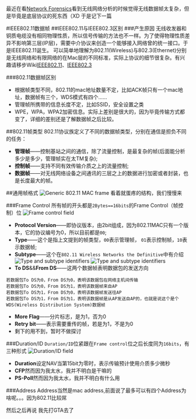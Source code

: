 最近在看[Network Forensics](http://www.amazon.cn/%E9%BB%91%E5%AE%A2%E5%A4%A7%E8%BF%BD%E8%B8%AA-%E7%BD%91%E7%BB%9C%E5%8F%96%E8%AF%81%E6%A0%B8%E5%BF%83%E5%8E%9F%E7%90%86%E4%B8%8E%E5%AE%9E%E8%B7%B5-%E9%9B%AA%E8%8E%89%C2%B7%E5%A4%A7%E5%8D%AB%E6%9D%9C%E5%A4%AB/dp/B00R6J9KZ4)看到无线网络分析的时候觉得无线数据帧太复杂，但是毕竟是底层协议的死东西（XD
于是记下一篇

#IEEE802.11数据帧
##IEEE802.11与IEEE802.3区别
###产生原因
  无线收发器和铜质电缆没有相同物理性质，所以信号传输的方法也不一样。为了使得物理性质差异不影响第三层(IP层)，需要中介协议来创造一个能够接入网络曾的统一接口。于是IEEE802.11诞生。
  可以简单地理解为802.11(Wireless)与802.3(Ethernet)分别是无线网络和有限网络的在Mac层的不同标准，实际上协议的细节很复杂。有兴趣请移步Wiki[IEEE802.11](http://en.wikipedia.org/wiki/IEEE_802.11)、[IEEE802.3](http://en.wikipedia.org/wiki/Ethernet)
  
###802.11数据帧区别
 - 根据帧类型不同，802.11的mac地址数量不定，比如ACK帧只有一个mac地址，数据帧有三个，WDS模式有四个......
 - 管理帧所携带的信息长度不定，比如SSID，安全设置之类
 - WPE，WPA，WPA2加密信息。实际上差别是很大的，因为毕竟传输方式都变了，详细的差别还是了解数据帧之后比较。

##802.11帧类型
802.11协议族定义了不同的数据帧类型，分别在通信是担负不同的任务：

 - **管理帧**——控制基站之间的通信，除了流量控制，是最复杂的帧(后面能分析多少是多少，管理帧实在太TM复杂);
 - **控制帧**——支持不同有效传输介质之上的流量控制;
 - **数据帧**——对无线网络设备之间通讯的三层之上的数据进行加密或者封装，也是长度最大的帧。

##通用帧格式
![Generic 802.11 MAC frame](http://evilddog.qiniudn.com/Generic-802.11-MAC-frame.png)
看着就蛋疼的结构，我们慢慢来

###Frame Control
所有帧的开头都是`2Bytes==16bits`的Frame Control（帧控制）位
![Frame control field](http://evilddog.qiniudn.com/Frame-control-field.png)

 - **Protocol Version**——即协议版本，由2bit组成，因为802.11MAC只有一个版本，它的协议编号为0，所以目前都是`00`;
 - **Type**——这个是指上文提到的帧类型，`00`表示管理帧， `01`表示控制帧，`10`表示数据帧;
 - **Subtype**——这个在`802.11 Wireless Networks the Definitive`中有介绍
![Type and subtype identifiers](http://evilddog.qiniudn.com/Type-and-subtype-identifiers-1.png)
![Type and subtype identifiers](http://evilddog.qiniudn.com/Type-and-subtype-identifiers-2.png)
 - **To DS**&&**From DS**——这两个数据帧表明数据包的发送方向
```
若数据包To DS为0，From DS为0，表明该数据包在网络主机间传输
若数据包To DS为0，From DS为1，表明该数据帧来自AP
若数据包To DS为1，From DS为0，表明该数据帧发送往AP
若数据包To DS为1，From DS为1，表明该数据帧是从AP发送自AP的，也就是说这个是个WDS(Wireless Distribution System)数据帧
```
 - **More Flag**——分片标志，是为1，否为0
 - **Retry bit**——表示需要重传的帧，若是为1，不是为0
 - 剩下的用不到，暂时不做探讨

###Duration/ID
`Duration/ID`位紧跟在`Frame control`位之后长度同为`16bits`，有三种形式
![Duration/ID field](http://evilddog.qiniudn.com/Duration-ID-field.png)

 - **Duration**设定NAV当第15bit为零时，表示传输预计使用介质多少微秒
 - **CFP**然而因为我太水，我并不明白是干嘛的
 - **PS-Poll**然而因为我太水，我并不明白有什么用

###Address
Address当然是mac address,前面说了最多可以有四个Address为啥呢。。。因为802.11比较屌


然后之后再说  我先打GTA去了
 